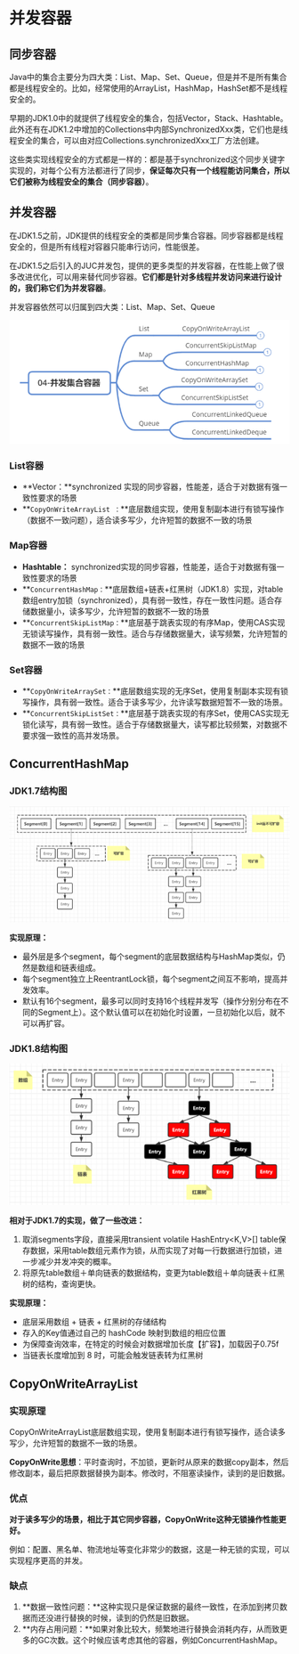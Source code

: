 # 并发容器

## 同步容器

Java中的集合主要分为四大类：List、Map、Set、Queue，但是并不是所有集合都是线程安全的。比如，经常使用的ArrayList，HashMap，HashSet都不是线程安全的。

早期的JDK1.0中的就提供了线程安全的集合，包括Vector，Stack、Hashtable。此外还有在JDK1.2中增加的Collections中内部SynchronizedXxx类，它们也是线程安全的集合，可以由对应Collections.synchronizedXxx工厂方法创建。

这些类实现线程安全的方式都是一样的：都是基于synchronized这个同步关键字实现的，对每个公有方法都进行了同步，**保证每次只有一个线程能访问集合，所以它们被称为线程安全的集合（同步容器）**。

## 并发容器

在JDK1.5之前，JDK提供的线程安全的类都是同步集合容器。同步容器都是线程安全的，但是所有线程对容器只能串行访问，性能很差。

在JDK1.5之后引入的JUC并发包，提供的更多类型的并发容器，在性能上做了很多改进优化，可以用来替代同步容器。**它们都是针对多线程并发访问来进行设计的，我们称它们为并发容器**。

并发容器依然可以归属到四大类：List、Map、Set、Queue

![image-20250119152824179](assets/image-20250119152824179.png)

### List容器

- **Vector：**synchronized 实现的同步容器，性能差，适合于对数据有强一致性要求的场景
- **`CopyOnWriteArrayList ：`**底层数组实现，使用复制副本进行有锁写操作（数据不一致问题），适合读多写少，允许短暂的数据不一致的场景

### Map容器

- **Hashtable：** synchronized实现的同步容器，性能差，适合于对数据有强一致性要求的场景
- **`ConcurrentHashMap：`**底层数组+链表+红黑树（JDK1.8）实现，对table数组entry加锁（synchronized），具有弱一致性，存在一致性问题。适合存储数据量小，读多写少，允许短暂的数据不一致的场景
- **`ConcurrentSkipListMap：`**底层基于跳表实现的有序Map，使用CAS实现无锁读写操作，具有弱一致性。适合与存储数据量大，读写频繁，允许短暂的数据不一致的场景

### Set容器

- **`CopyOnWriteArraySet：`**底层数组实现的无序Set，使用复制副本实现有锁写操作，具有弱一致性。适合于读多写少，允许读写数据短暂不一致的场景。
- **`ConcurrentSkipListSet：`**底层基于跳表实现的有序Set，使用CAS实现无锁化读写，具有弱一致性。适合于存储数据量大，读写都比较频繁，对数据不要求强一致性的高并发场景。

## ConcurrentHashMap

### JDK1.7结构图

![image-20250119153711413](assets/image-20250119153711413.png)

**实现原理：**

- 最外层是多个segment，每个segment的底层数据结构与HashMap类似，仍然是数组和链表组成。
- 每个segment独立上ReentrantLock锁，每个segment之间互不影响，提高并发效率。
- 默认有16个segment，最多可以同时支持16个线程并发写（操作分别分布在不同的Segment上）。这个默认值可以在初始化时设置，一旦初始化以后，就不可以再扩容。

### JDK1.8结构图

![image-20250119153737117](assets/image-20250119153737117.png)

**相对于JDK1.7的实现，做了一些改进：**

1. 取消segments字段，直接采用transient volatile HashEntry<K,V>[] table保存数据，采用table数组元素作为锁，从而实现了对每一行数据进行加锁，进一步减少并发冲突的概率。
2. 将原先table数组＋单向链表的数据结构，变更为table数组＋单向链表＋红黑树的结构，查询更快。

**实现原理：**

- 底层采用数组 + 链表 + 红黑树的存储结构
- 存入的Key值通过自己的 hashCode 映射到数组的相应位置
- 为保障查询效率，在特定的时候会对数据增加长度【扩容】，加载因子0.75f
- 当链表长度增加到 8 时，可能会触发链表转为红黑树

## CopyOnWriteArrayList

### 实现原理

CopyOnWriteArrayList底层数组实现，使用复制副本进行有锁写操作，适合读多写少，允许短暂的数据不一致的场景。

**CopyOnWrite思想**：平时查询时，不加锁，更新时从原来的数据copy副本，然后修改副本，最后把原数据替换为副本。修改时，不阻塞读操作，读到的是旧数据。

### 优点

**对于读多写少的场景，相比于其它同步容器，CopyOnWrite这种无锁操作性能更好。**

例如：配置、黑名单、物流地址等变化非常少的数据，这是一种无锁的实现，可以实现程序更高的并发。

### 缺点

1. **数据一致性问题：**这种实现只是保证数据的最终一致性，在添加到拷贝数据而还没进行替换的时候，读到的仍然是旧数据。
2. **内存占用问题：**如果对象比较大，频繁地进行替换会消耗内存，从而致更多的GC次数。这个时候应该考虑其他的容器，例如ConcurrentHashMap。